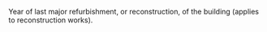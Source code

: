 Year of last major refurbishment, or reconstruction, of the building (applies to reconstruction works).
